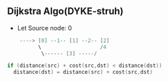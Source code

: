 ## Dijkstra Algo(DYKE-struh)
- Let Source node: 0
```c
    ----> [0] --1-- [1] --2-- [2]
          \                   /4        
           \------ [3] -----/                  

if (distance(src) + cost(src,dst) < distance(dst))
  distance(dst) = distance(src) + cost(src,dst)
```
